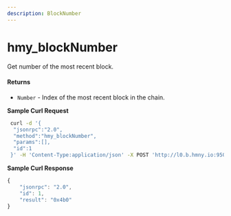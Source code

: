 ```yaml
---
description: BlockNumber
---
```


# hmy\_blockNumber

Get number of the most recent block.

#### Returns

* `Number` - Index of the most recent block in the chain.

**Sample Curl Request**

```bash
 curl -d '{
  "jsonrpc":"2.0",
  "method":"hmy_blockNumber",
  "params":[],
  "id":1
 }' -H 'Content-Type:application/json' -X POST 'http://l0.b.hmny.io:9500'
```

**Sample Curl Response**

```javascript
{
    "jsonrpc": "2.0",
    "id": 1,
    "result": "0x4b0"
}
```

